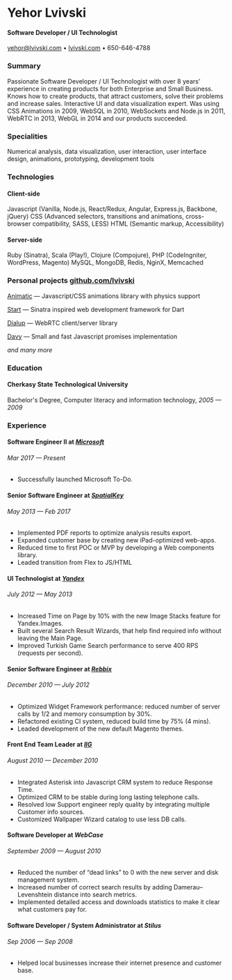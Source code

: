 Yehor Lvivski
=============

#### Software Developer / UI Technologist
[yehor@lvivski.com](mailto:yehor@lvivski.com) • [lvivski.com](http://lvivski.com "Yehor Lvivski") • 650-646-4788

### Summary
Passionate Software Developer / UI Technologist with over 8 years’ experience in creating products for both Enterprise and Small Business. Knows how to create products, that attract customers, solve their problems and increase sales. Interactive UI and data visualization expert. Was using CSS Animations in 2009, WebSQL in 2010, WebSockets and Node.js in 2011, WebRTC in 2013, WebGL in 2014 and our products succeeded.

### Specialities
Numerical analysis, data visualization, user interaction, user interface design, animations, prototyping, development tools

### Technologies
#### Client-side
Javascript (Vanilla, Node.js, React/Redux, Angular, Express.js, Backbone, jQuery)
CSS (Advanced selectors, transitions and animations, cross-browser compatibility, SASS, LESS)
HTML (Semantic markup, Accessibility)

#### Server-side
Ruby (Sinatra), Scala (Play!), Clojure (Compojure), PHP (CodeIngniter, WordPress, Magento)
MySQL, MongoDB, Redis, NginX, Memcached

### Personal projects [github.com/lvivski](http://github.com/lvivski "Yehor Lvivski's Github")
[Animatic](http://lvivski.com/animatic "Animatic") — Javascript/CSS animations library with physics support

[Start](http://lvivski.com/start "Start") — Sinatra inspired web development framework for Dart

[Dialup](https://github.com/lvivski/dialup "Dialup") — WebRTC client/server library

[Davy](https://github.com/lvivski/davy "Davy") — Small and fast Javascript promises implementation

_and many more_

### Education
#### Cherkasy State Technological University
Bachelor's Degree, Computer literacy and information technology, _2005 — 2009_

### Experience
#### Software Engineer II at _[Microsoft](http://microsoft.com "Microsoft")_
###### Mar 2017 — Present
* Successfully launched Microsoft To-Do.

#### Senior Software Engineer at _[SpatialKey](http://spatialkey.com "SpatialKey")_
###### May 2013 — Feb 2017
* Implemented PDF reports to optimize analysis results export.
* Expanded customer base by creating new iPad-optimized web-apps.
* Reduced time to first POC or MVP by developing a Web components library.
* Leaded transition from Flex to JS/HTML

#### UI Technologist at _[Yandex](http://yandex.com "Yandex")_
###### July 2012 — May 2013
* Increased Time on Page by 10% with the new Image Stacks feature for Yandex.Images.
* Built several Search Result Wizards, that help find required info without leaving the Main Page.
* Improved Turkish Game Search performance to serve 400 RPS (requests per second).

#### Senior Software Engineer at _[Rebbix](http://rebbix.com "Rebbix")_
###### December 2010 — July 2012
* Optimized Widget Framework performance: reduced number of server calls by 1/2 and memory consumption by 30%.
* Refactored existing CI system, reduced build time by 75% (4 mins).
* Leaded development of the new default Magento themes.

#### Front End Team Leader at _[IIG](http://iig-global.com "IIG Global")_
###### August 2010 — December 2010
* Integrated Asterisk into Javascript CRM system to reduce Response Time.
* Optimized CRM to be stable during long lasting telephone calls.
* Resolved low Support engineer reply quality by integrating multiple Customer info sources.
* Customized Wallpaper Wizard catalog to use less DB calls.

#### Software Developer at _WebCase_
###### September 2009 — August 2010
* Reduced the number of “dead links” to 0 with the new server and disk management system.
* Increased number of correct search results by adding Damerau–Levenshtein distance into search metrics.
* Implemented detailed access and downloads statistics to make it clear what customers pay for.

#### Software Developer / System Administrator at _Stilus_
###### Sep 2006 — Sep 2008
* Helped local businesses increase their internet presence and customer base.
